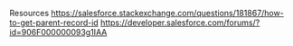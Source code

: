 Resources
https://salesforce.stackexchange.com/questions/181867/how-to-get-parent-record-id
https://developer.salesforce.com/forums/?id=906F000000093g1IAA
